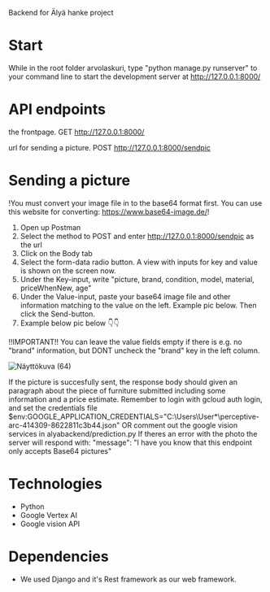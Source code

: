 Backend for Älyä hanke project
# Start
While in the root folder arvolaskuri, type "python manage.py runserver" to your command line to start the development server at http://127.0.0.1:8000/

# API endpoints
the frontpage.
GET http://127.0.0.1:8000/

url for sending a picture.
POST http://127.0.0.1:8000/sendpic

# Sending a picture

!You must convert your image file in to the base64 format first. You can use this website for converting: https://www.base64-image.de/!

1. Open up Postman
2. Select the method to POST and enter http://127.0.0.1:8000/sendpic as the url
3. Click on the Body tab
4. Select the form-data radio button. A view with inputs for key and value is shown on the screen now.
5. Under the Key-input, write "picture, brand, condition, model, material, priceWhenNew, age"
6. Under the Value-input, paste your base64 image file and other information matching to the value on the left. Example pic below. Then click the Send-button.
7. Example below pic below 👇👇

!!IMPORTANT!! You can leave the value fields empty if there is e.g. no "brand" information, but DONT uncheck the "brand" key in the left column.


![Näyttökuva (64)](https://github.com/team-alya/alya-backend/assets/95426094/d7ef1b34-aaba-426b-93f6-108a6ba844a2)



If the picture is succesfully sent, the response body should given an paragraph about the piece of furniture submitted including some information and a price estimate.
Remember to login with gcloud auth login, and set the credentials file $env:GOOGLE_APPLICATION_CREDENTIALS="C:\Users\User\*\perceptive-arc-414309-8622811c3b44.json"
OR comment out the google vision services in alyabackend/prediction.py
If theres an error with the photo the server will respond with: "message": "I have you know that this endpoint only accepts Base64 pictures"



# Technologies
- Python
- Google Vertex AI
- Google vision API

# Dependencies
- We used Django and it's Rest framework as our web framework.




